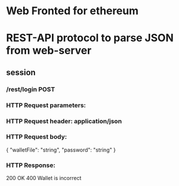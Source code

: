 # Web Fronted for ethereum

# REST-API protocol to parse JSON from web-server

## session

### /rest/login POST
### HTTP Request parameters:
### HTTP Request header: application/json
### HTTP Request body:
{
  "walletFile": "string",
  "password": "string"
}
### HTTP Response:
200 OK
400 Wallet is incorrect
